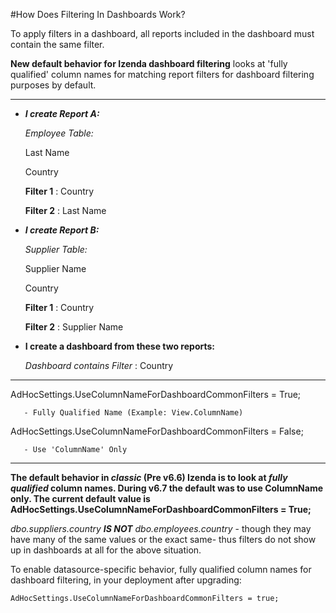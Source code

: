 #How Does Filtering In Dashboards Work?

To apply filters in a dashboard, all reports included in the dashboard must contain the same filter. 

**New default behavior for Izenda dashboard filtering** looks at 'fully qualified' column names for matching report filters for dashboard filtering purposes by default.

---------

- **_I create Report A:_**

    _Employee Table:_

    Last Name

    Country

    **Filter 1** : Country

    **Filter 2** : Last Name


- **_I create Report B:_**

    _Supplier Table:_

    Supplier Name

    Country

    **Filter 1** : Country

    **Filter 2** : Supplier Name

- **I create a dashboard from these two reports:**

    _Dashboard contains Filter_ : Country

--------

AdHocSettings.UseColumnNameForDashboardCommonFilters = True;

       - Fully Qualified Name (Example: View.ColumnName)

AdHocSettings.UseColumnNameForDashboardCommonFilters = False;

       - Use 'ColumnName' Only
--------

**The default behavior in _classic_ (Pre v6.6) Izenda is to look at _fully qualified_ column names. During v6.7 the default was to use ColumnName only. The current default value is AdHocSettings.UseColumnNameForDashboardCommonFilters = True;**

_dbo.suppliers.country_ _**IS NOT**_ _dbo.employees.country_ - though they may have many of the same values or the exact same- thus filters do not show up in dashboards at all for the above situation.

To enable datasource-specific behavior, fully qualified column names for dashboard filtering, in your deployment after upgrading:

``AdHocSettings.UseColumnNameForDashboardCommonFilters = true;``
